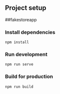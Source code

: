 ## Project setup

##fakestoreapp

### Install dependencies
```
npm install
```

### Run development
```
npm run serve
```

### Build for production
```
npm run build
```
